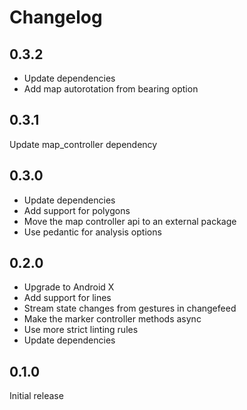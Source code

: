 # Changelog

## 0.3.2

- Update dependencies
- Add map autorotation from bearing option

## 0.3.1

Update map_controller dependency

## 0.3.0

- Update dependencies
- Add support for polygons
- Move the map controller api to an external package
- Use pedantic for analysis options

## 0.2.0

- Upgrade to Android X
- Add support for lines
- Stream state changes from gestures in changefeed
- Make the marker controller methods async
- Use more strict linting rules
- Update dependencies

## 0.1.0

Initial release
